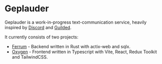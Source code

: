 # Geplauder

Geplauder is a work-in-progress text-communication service, heavily inspired by [Discord](https://discord.com/) and [Guilded](https://www.guilded.gg/).

It currently consists of two projects:

- [Ferrum](https://github.com/Geplauder/ferrum) - Backend written in Rust with actix-web and sqlx.
- [Oxygen](https://github.com/Geplauder/oxygen) - Frontend written in Typescript with Vite, React, Redux Toolkit and TailwindCSS.
